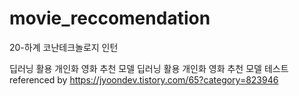 # movie_reccomendation
20-하계 코난테크놀로지 인턴

딥러닝 활용 개인화 영화 추천 모델 딥러닝 활용 개인화 영화 추천 모델 테스트  
referenced by https://jyoondev.tistory.com/65?category=823946
